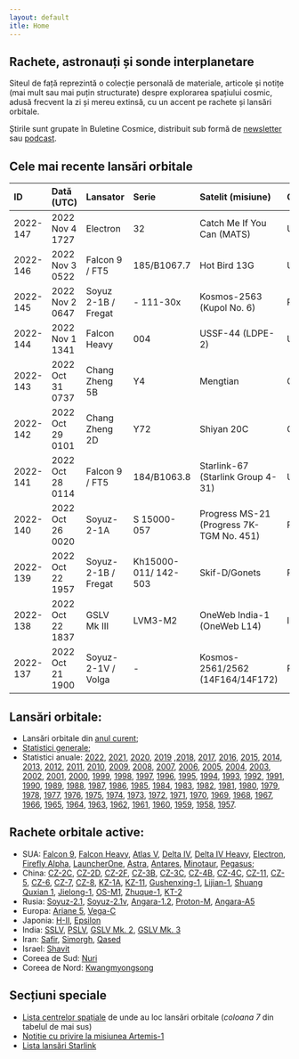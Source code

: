 ```yaml
---
layout: default
itle: Home
---
```


## Rachete, astronauți și sonde interplanetare
Siteul de față reprezintă o colecție personală de materiale, articole și notițe (mai mult sau mai puțin structurate) despre explorarea spațiului cosmic, adusă frecvent la zi și mereu extinsă, cu un accent pe rachete și lansări orbitale.

Știrile sunt grupate în Buletine Cosmice, distribuit sub formă de [newsletter](https://buletin.parsec.ro/) sau [podcast](https://www.anchor.fm/buletin).

## Cele mai recente lansări orbitale

| ID       | Dată (UTC)       | Lansator            | Serie                | Satelit (misiune)                        | Or   | Centru       |
|:---------|:-----------------|:--------------------|:---------------------|:-----------------------------------------|:-----|:-------------|
| 2022-147 | 2022 Nov  4 1727 | Electron            | 32                   | Catch Me If You Can (MATS)               | US   | MAHIA+LC1B   |
| 2022-146 | 2022 Nov  3 0522 | Falcon 9 / FT5      | 185/B1067.7          | Hot Bird 13G                             | US   | CC+LC40      |
| 2022-145 | 2022 Nov  2 0647 | Soyuz 2-1B / Fregat | -            111-30x | Kosmos-2563 (Kupol No. 6)                | RU   | GIK-1+LC43/4 |
| 2022-144 | 2022 Nov  1 1341 | Falcon Heavy        | 004                  | USSF-44 (LDPE-2)                         | US   | KSC+LC39A    |
| 2022-143 | 2022 Oct 31 0737 | Chang Zheng 5B      | Y4                   | Mengtian                                 | CN   | WEN+LC101    |
| 2022-142 | 2022 Oct 29 0101 | Chang Zheng 2D      | Y72                  | Shiyan 20C                               | CN   | JQ+LC43/94   |
| 2022-141 | 2022 Oct 28 0114 | Falcon 9 / FT5      | 184/B1063.8          | Starlink-67 (Starlink Group 4-31)        | US   | VSFBS+SLC4E  |
| 2022-140 | 2022 Oct 26 0020 | Soyuz-2-1A          | S 15000-057          | Progress MS-21 (Progress 7K-TGM No. 451) | RU   | GIK-5+LC31   |
| 2022-139 | 2022 Oct 22 1957 | Soyuz-2-1B / Fregat | Kh15000-011/ 142-503 | Skif-D/Gonets                            | RU   | VOST+PU1S    |
| 2022-138 | 2022 Oct 22 1837 | GSLV Mk III         | LVM3-M2              | OneWeb India-1 (OneWeb L14)              | IN   | SHAR+SLP     |
| 2022-137 | 2022 Oct 21 1900 | Soyuz-2-1V / Volga  | -                    | Kosmos-2561/2562 (14F164/14F172)         | RU   | GIK-1+LC43/4 |


## Lansări orbitale:
- Lansări orbitale din [anul curent](y/2022);
- [Statistici generale](y/totalorbital);
- Statistici anuale: [2022](y/2022), [2021](y/2021), [2020](y/2020), [2019](y/2019) ,[2018](y/2018), [2017](y/2017), [2016](y/2016), [2015](y/2015), [2014](y/2014), [2013](y/2013), [2012](y/2012), [2011](y/2011), [2010](y/2010), [2009](y/2009), [2008](y/2008), [2007](y/2007), [2006](y/2006), [2005](y/2005), [2004](y/2004), [2003](y/2003), [2002](y/2002), [2001](y/2001), [2000](y/2000), [1999](y/1999), [1998](y/1998), [1997](y/1997), [1996](y/1996), [1995](y/1995), [1994](y/1994), [1993](y/1993), [1992](y/1992), [1991](y/1991), [1990](y/1990), [1989](y/1989), [1988](y/1988), [1987](y/1987), [1986](y/1986), [1985](y/1985), [1984](y/1984), [1983](y/1983), [1982](y/1982), [1981](y/1981), [1980](y/1980), [1979](y/1979), [1978](y/1978), [1977](y/1977), [1976](y/1976), [1975](y/1975), [1974](y/1974), [1973](y/1973), [1972](y/1972), [1971](y/1971), [1970](y/1970), [1969](y/1969), [1968](y/1968), [1967](y/1967), [1966](y/1966), [1965](y/1965), [1964](y/1964), [1963](y/1963), [1962](y/1962), [1961](y/1961), [1960](y/1960), [1959](y/1959), [1958](y/1958), [1957](y/1957).

## Rachete orbitale active:
- SUA: [Falcon 9](r/falcon9), [Falcon Heavy](r/falconh), [Atlas V](r/atlasv), [Delta IV](r/delta4), [Delta IV Heavy](r/delta4h), [Electron](r/electron), [Firefly Alpha](r/fireflya), [LauncherOne](r/launcherone), [Astra](r/astra), [Antares](r/antares), [Minotaur](r/minotaur), [Pegasus](r/pegasus);
- China: [CZ-2C](r/cz2c), [CZ-2D](r/cz2d), [CZ-2F](r/cz2f), [CZ-3B](r/cz3b), [CZ-3C](r/cz3c), [CZ-4B](r/cz4b), [CZ-4C](r/cz4c), [CZ-11](r/cz11), [CZ-5](r/cz5), [CZ-6](r/cz6), [CZ-7](r/cz7), [CZ-8](r/cz8), [KZ-1A](r/kz1a), [KZ-11](r/kz11), [Gushenxing-1](r/gushenxing), [Lijian-1](r/lijian), [Shuang Quxian 1](r/sq1), [Jielong-1](r/jielong), [OS-M1](r/osm1), [Zhuque-1](r/zhuque1), [KT-2](r/kt2)
- Rusia: [Soyuz-2.1](r/soyuz21), [Soyuz-2.1v](r/soyuz21v), [Angara-1.2](r/angara12), [Proton-M](r/protonm), [Angara-A5](r/angaraa5)
- Europa: [Ariane 5](r/ariane5), [Vega-C](r/vegac)
- Japonia: [H-II](r/hii), [Epsilon](r/epsilon)
- India: [SSLV](r/sslv), [PSLV](r/pslv), [GSLV Mk. 2](r/gslvmk2), [GSLV Mk. 3](r/gslvmk3)
- Iran: [Safir](r/safir), [Simorgh](r/simorgh), [Qased](r/qased)
- Israel: [Shavit](r/shavit)
- Coreea de Sud: [Nuri](r/nuri)
- Coreea de Nord: [Kwangmyongsong](r/kwangmyongsong)

## Secțiuni speciale
- [Lista centrelor spațiale](v/legenda) de unde au loc lansări orbitale (*coloana 7* din tabelul de mai sus)
- [Notiție cu privire la misiunea Artemis-1](v/artemis1)
- [Lista lansări Starlink](v/starlink)
